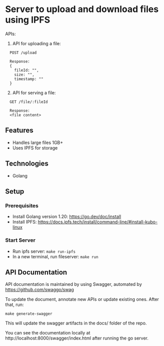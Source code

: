 # Server to upload and download files using IPFS

APIs:

1. API for uploading a file:

```
  POST /upload

  Response: 
  {
    fileId: "",
    size: "",
    timestamp: ""
  }
```

2. API for serving a file:

```
  GET /file/:fileId

  Response: 
  <file content>
```


## Features

* Handles large files 1GB+
* Uses IPFS for storage

## Technologies

* Golang

## Setup

### Prerequisites
- Install Golang version 1.20: https://go.dev/doc/install
- Install IPFS: https://docs.ipfs.tech/install/command-line/#install-kubo-linux

### Start Server
* Run ipfs server: `make run-ipfs`
* In a new terminal, run fileserver: `make run`

## API Documentation

API documentation is maintained by using Swagger, automated by https://github.com/swaggo/swag

To update the document, annotate new APIs or update existing ones. After that, run:

`make generate-swagger`

This will update the swagger artifacts in the docs/ folder of the repo.

You can see the documentation locally at http://localhost:8000/swagger/index.html after running the go server.

